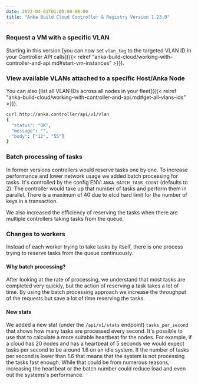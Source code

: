 ```yaml
---
date: 2022-04-01T01:00:00-00:00
title: "Anka Build Cloud Controller & Registry Version 1.23.0"
---
```

### Request a VM with a specific VLAN

Starting in this version [you can now set `vlan_tag` to the targeted VLAN ID in your Controller API calls]({{< relref "anka-build-cloud/working-with-controller-and-api.md#start-vm-instances" >}}).

### View available VLANs attached to a specific Host/Anka Node

You can also [list all VLAN IDs across all nodes in your fleet]({{< relref "anka-build-cloud/working-with-controller-and-api.md#get-all-vlans-ids" >}}).

```bash
curl http://anka.controller/api/v1/vlan
{
  "status": "OK",
  "message": "",
  "body": ["12", "55"]
}
```

### Batch processing of tasks

In former versions controllers would reserve tasks one by one.
To increase performance and lower network usage we added batch processing for tasks.
It's controlled by the config ENV: `ANKA_BATCH_TASK_COUNT` (defaults to 2).
The controller would take up that number of tasks and perform them in parallel.
There is a maximum of 40 due to etcd hard limit for the number of keys in a transaction.

We also increased the efficiency of reserving the tasks when there are multiple controllers taking tasks from the queue.

### Changes to workers

Instead of each worker trying to take tasks by itself, there is one process trying to reserve tasks from the queue continuously.

#### Why batch processing?

After looking at the rate of processing, we understand that most tasks are completed very quickly, but the action of reserving a task takes a lot of time.
By using the batch processing approach we increase the throughput of the requests but save a lot of time reserving the tasks.

#### New stats

We added a new stat (under the `/api/v1/stats` endpoint) `tasks_per_second` that shows how many tasks are processed every second. It's possible to use that to calculate a more suitable heartbeat for the nodes.
For example, if a cloud has 20 nodes and has a heartbeat of 5 seconds we would expect tasks per second to be around 1.6 on an idle system.
If the number of tasks per second is lower than 1.6 that means that the system is not processing the tasks fast enough. While that could be from numerous reasons, increasing the heartbeat or the batch number could reduce load and even out the systems's performance.
